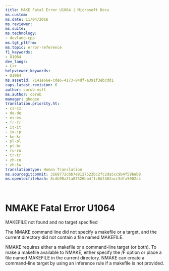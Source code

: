 ```yaml
---
title: MAKE Fatal Error U1064 | Microsoft Docs
ms.custom: 
ms.date: 11/04/2016
ms.reviewer: 
ms.suite: 
ms.technology:
- devlang-cpp
ms.tgt_pltfrm: 
ms.topic: error-reference
f1_keywords:
- U1064
dev_langs:
- C++
helpviewer_keywords:
- U1064
ms.assetid: 7141e66e-cde6-4173-84df-a391f3ebcdd1
caps.latest.revision: 6
author: corob-msft
ms.author: corob
manager: ghogen
translation.priority.ht:
- cs-cz
- de-de
- es-es
- fr-fr
- it-it
- ja-jp
- ko-kr
- pl-pl
- pt-br
- ru-ru
- tr-tr
- zh-cn
- zh-tw
translationtype: Human Translation
ms.sourcegitcommit: 3168772cbb7e8127523bc2fc2da5cc9b4f59beb8
ms.openlocfilehash: 8cdb98a31a07326bb4f1c8df462acc5dfa5002a4

---
```

# NMAKE Fatal Error U1064
MAKEFILE not found and no target specified  
  
 The NMAKE command line did not specify a makefile or a target, and the current directory did not contain a file named MAKEFILE.  
  
 NMAKE requires either a makefile or a command-line target (or both). To make a makefile available to NMAKE, either specify the /F option or place a file named MAKEFILE in the current directory. NMAKE can create a command-line target by using an inference rule if a makefile is not provided.


<!--HONumber=Jan17_HO1-->



